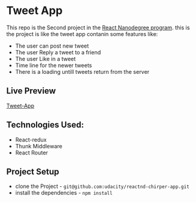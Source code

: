 # Tweet App

This repo is the Second project in the [React Nanodegree program](https://www.udacity.com/course/react-nanodegree--nd019).
this is the project is like the tweet app contanin some features like:
* The user can post new tweet
* The user Reply a tweet to a friend
* The user Like in a tweet
* Time line for the newer tweets
* There is a loading untill tweets return from the server

## Live Preview 
[Tweet-App](https://objective-jepsen-d0f550.netlify.app/)

## Technologies Used:
* React-redux
* Thunk Middleware
* React Router

## Project Setup

* clone the Project - `git@github.com:udacity/reactnd-chirper-app.git`
* install the dependencies - `npm install`
